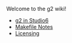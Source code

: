 Welcome to the g2 wiki!

* [g2 in Studio6](https://github.com/synthetos/g2/wiki/g2-in-Studio6-Second-Attempt)
* [Makefile Notes](https://github.com/synthetos/g2/wiki/Makefile-Notes)
* [Licensing](https://github.com/synthetos/g2/wiki/Licensing)